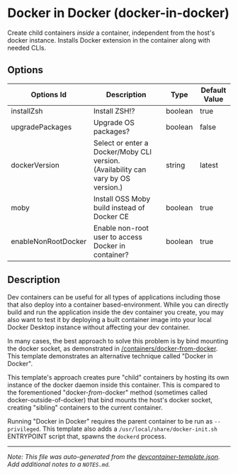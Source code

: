 
# Docker in Docker (docker-in-docker)

Create child containers _inside_ a container, independent from the host's docker instance. Installs Docker extension in the container along with needed CLIs.

## Options

| Options Id | Description | Type | Default Value |
|-----|-----|-----|-----|
| installZsh | Install ZSH!? | boolean | true |
| upgradePackages | Upgrade OS packages? | boolean | false |
| dockerVersion | Select or enter a Docker/Moby CLI version. (Availability can vary by OS version.) | string | latest |
| moby | Install OSS Moby build instead of Docker CE | boolean | true |
| enableNonRootDocker | Enable non-root user to access Docker in container? | boolean | true |

## Description

Dev containers can be useful for all types of applications including those that also deploy into a container based-environment. While you can directly build and run the application inside the dev container you create, you may also want to test it by deploying a built container image into your local Docker Desktop instance without affecting your dev container.

In many cases, the best approach to solve this problem is by bind mounting the docker socket, as demonstrated in [/containers/docker-from-docker](../docker-from-docker). This template demonstrates an alternative technique called "Docker in Docker".

This template's approach creates pure "child" containers by hosting its own instance of the docker daemon inside this container.  This is compared to the forementioned "docker-_from_-docker" method (sometimes called docker-outside-of-docker) that bind mounts the host's docker socket, creating "sibling" containers to the current container.

Running "Docker in Docker" requires the parent container to be run as `--privileged`.  This template also adds a `/usr/local/share/docker-init.sh` ENTRYPOINT script that, spawns the `dockerd` process.

---

_Note: This file was auto-generated from the [devcontainer-template.json](https://github.com/devcontainers/templates/blob/main/src/docker-in-docker/devcontainer-template.json).  Add additional notes to a `NOTES.md`._
